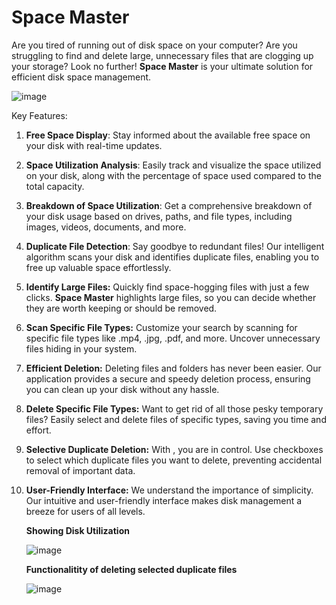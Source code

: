 # Space Master
Are you tired of running out of disk space on your computer? Are you struggling to find and delete large, unnecessary files that are clogging up your storage? Look no further! __Space Master__ is your ultimate solution for efficient disk space management.

 ![image](https://github.com/KhushiChoudhar/Disk-Space-Manager/assets/104776552/d34bdfae-c75e-4f85-be62-4373b2dd74b0)

 
Key Features:

1. **Free Space Display**: Stay informed about the available free space on your disk with real-time updates.

2. **Space Utilization Analysis**: Easily track and visualize the space utilized on your disk, along with the percentage of space used compared to the total capacity.

3. **Breakdown of Space Utilization**: Get a comprehensive breakdown of your disk usage based on drives, paths, and file types, including images, videos, documents, and more.

4. **Duplicate File Detection**: Say goodbye to redundant files! Our intelligent algorithm scans your disk and identifies duplicate files, enabling you to free up valuable space effortlessly.

5. **Identify Large Files:** Quickly find space-hogging files with just a few clicks. __Space Master__ highlights large files, so you can decide whether they are worth keeping or should be removed.

6. **Scan Specific File Types:** Customize your search by scanning for specific file types like .mp4, .jpg, .pdf, and more. Uncover unnecessary files hiding in your system.

7. **Efficient Deletion:** Deleting files and folders has never been easier. Our application provides a secure and speedy deletion process, ensuring you can clean up your disk without any hassle.

8. **Delete Specific File Types:** Want to get rid of all those pesky temporary files? Easily select and delete files of specific types, saving you time and effort.

9. **Selective Duplicate Deletion:** With , you are in control. Use checkboxes to select which duplicate files you want to delete, preventing accidental removal of important data.

10. **User-Friendly Interface:** We understand the importance of simplicity. Our intuitive and user-friendly interface makes disk management a breeze for users of all levels.


    __Showing Disk Utilization__

    ![image](https://github.com/KhushiChoudhar/Disk-Space-Manager/assets/104776552/30b33730-7d98-4b8f-a387-985d4e567bc1)


    __Functionalitity of deleting selected duplicate files__
    
    ![image](https://github.com/KhushiChoudhar/Disk-Space-Manager/assets/104776552/f3ae6c79-f42d-434b-aba2-65056c728238)



